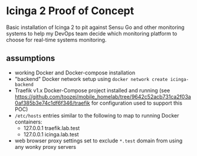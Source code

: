 # Icinga 2 Proof of Concept

Basic installation of Icinga 2 to pit against Sensu Go and other monitoring systems to help my DevOps team decide which monitoring platform to choose for real-time systems monitoring. 

## assumptions
- working Docker and Docker-compose installation
- "backend" Docker network setup using `docker network create icinga-backend`
- Traefik v1.x Docker-Compose project installed and running (see https://github.com/toozej/mobile_homelab/tree/9642c52acb731ca2f03a0af385b3e74c1df6f346/traefik for configuration used to support this POC)
- `/etc/hosts` entries similar to the following to map to running Docker containers:
    - 127.0.0.1 traefik.lab.test
    - 127.0.0.1 icinga.lab.test
- web browser proxy settings set to exclude `*.test` domain from using any wonky proxy servers
